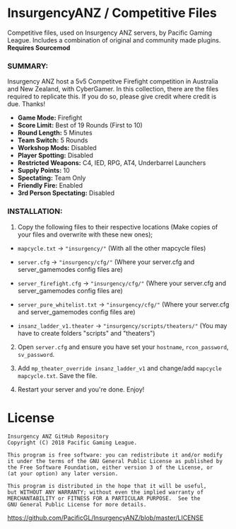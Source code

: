 # InsurgencyANZ / Competitive Files
Competitive files, used on Insurgency ANZ servers, by Pacific Gaming League. Includes a combination of original and community made plugins. **Requires Sourcemod**

###  SUMMARY:
Insurgency ANZ host a 5v5 Competitve Firefight competition in Australia and New Zealand, with CyberGamer. In this collection, there are the files required to replicate this. If you do so, please give credit where credit is due. Thanks!
* **Game Mode:** Firefight
* **Score Limit:** Best of 19 Rounds (First to 10)
* **Round Length:** 5 Minutes
* **Team Switch:** 5 Rounds
* **Workshop Mods:** Disabled
* **Player Spotting:** Disabled
* **Restricted Weapons:** C4, IED, RPG, AT4, Underbarrel Launchers
* **Supply Points:** 10
* **Spectating:** Team Only
* **Friendly Fire:** Enabled
* **3rd Person Spectating:** Disabled

###  INSTALLATION:
1) Copy the following files to their respective locations (Make copies of your files and overwrite with these new ones);
* `mapcycle.txt` -> `"insurgency/"` (With all the other mapcycle files)

* `server.cfg` -> `"insurgency/cfg/"` (Where your server.cfg and server_gamemodes config files are)

* `server_firefight.cfg` -> `"insurgency/cfg/"` (Where your server.cfg and server_gamemodes config files are)

* `server_pure_whitelist.txt` -> `"insurgency/cfg/"` (Where your server.cfg and server_gamemodes config files are)

* `insanz_ladder_v1.theater` -> `"insurgency/scripts/theaters/"` (You may have to create folders "scripts" and "theaters")

2) Open `server.cfg` and ensure you have set your `hostname`, `rcon_password`, `sv_password`.

3) Add `mp_theater_override insanz_ladder_v1` and change/add `mapcycle mapcycle.txt`. Save the file.

4) Restart your server and you're done. Enjoy!

# License
    Insurgency ANZ GitHub Repository
    Copyright (C) 2018 Pacific Gaming League.

    This program is free software: you can redistribute it and/or modify
    it under the terms of the GNU General Public License as published by
    the Free Software Foundation, either version 3 of the License, or
    (at your option) any later version.

    This program is distributed in the hope that it will be useful,
    but WITHOUT ANY WARRANTY; without even the implied warranty of
    MERCHANTABILITY or FITNESS FOR A PARTICULAR PURPOSE.  See the
    GNU General Public License for more details.
https://github.com/PacificGL/InsurgencyANZ/blob/master/LICENSE
